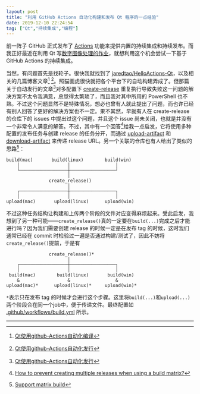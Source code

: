 ```yaml
---
layout: post
title: "利用 GitHub Actions 自动化构建和发布 Qt 程序的一点经验"
date: 2019-12-10 22:24:54
tag: ["Qt","持续集成","编程"]
---
```


前一阵子 GitHub 正式发布了 [Actions](https://github.com/features/actions) 功能来提供内置的持续集成和持续发布。而我正好最近在利用 Qt 写[数字图像处理的作业](https://github.com/miRoox/HIT-DigitalImageProcessing-Postgraduate)，就想利用这个机会尝试一下基于 GitHub Actions 的持续集成。

<!--more-->

当然，有问题首先是找轮子。很快我就找到了 [jaredtao/HelloActions-Qt](https://github.com/jaredtao/HelloActions-Qt)，以及相关的几篇博客文章[^1] [^2]。照猫画虎很快就把各个平台下的自动构建弄成了。但那篇关于自动发行的文章[^2]对多配置下 [create-release](https://github.com/actions/create-release) 重复执行导致失败这一问题的解决方案不太令我满意，总觉得太繁琐了，而且我对其中所用的 PowerShell 也不熟。不过这个问题显然不是特殊情况，想必也曾有人就此提出了问题，而也许已经有别人回答了更好的解决方案也不一定。果不其然，早就有人在 create-release 的仓库下的 issues 中提出过这个问题，并且这个 issue 尚未关闭，也就是并没有一个非常令人满意的解答。不过，其中有一个回答[^3]给我一点启发，它将使用多种配置的发布任务与创建 release 的任务分开，而通过 [upload-artifact](https://github.com/actions/upload-artifact) 和 [download-artifact](https://github.com/actions/upload-artifact) 来传递 release URL。另一个关联的仓库也有人给出了类似的思路[^4]：

```
build(mac)       build(linux)        build(win)
    │                  │                 │
    └──────────────────┼─────────────────┘
                       │
                create_release()
                       │
    ┌──────────────────┼─────────────────┐
    │                  │                 │
upload(mac)       upload(linux)      upload(win)
```

不过这种任务结构让构建和上传两个阶段的文件对应变得麻烦起来。受此启发，我想到了另一种可能——`create_release()`真的一定要在`build(...)`完成之后才能进行吗？因为我们需要创建 release 的时候一定是在发布 tag 的时候，这时我们通常已经在 commit 时检验过一遍是否通过构建/测试了，因此不妨将`create_release()`提前，于是有

```
                create_release()*
                       │
    ┌──────────────────┼─────────────────┐
    │                  │                 │
 build(mac)        build(linux)       build(win)
    &                  &                 &
upload(mac)*      upload(linux)*     upload(win)*
```

`*`表示只在发布 tag 的时候才会进行这个步骤。这里将`build(...)`和`upload(...)`两个阶段合在同一个job中，便于传递文件。最终配置如 [.github/workflows/build.yml](https://github.com/miRoox/HIT-DigitalImageProcessing-Postgraduate/blob/master/.github/workflows/build.yml) 所示。

----

[^1]: [Qt使用github-Actions自动化编译](https://jaredtao.github.io/2019/11/19/Qt%E4%BD%BF%E7%94%A8github-Actions%E8%87%AA%E5%8A%A8%E5%8C%96%E7%BC%96%E8%AF%91/)
[^2]: [Qt使用github-Actions自动化发行](https://jaredtao.github.io/2019/12/03/Qt%E4%BD%BF%E7%94%A8github-Actions%E8%87%AA%E5%8A%A8%E5%8C%96%E5%8F%91%E8%A1%8C/)
[^3]: [How to prevent creating multiple releases when using a build matrix?](https://github.com/actions/create-release/issues/14#issuecomment-555379810)
[^4]: [Support matrix build](https://github.com/actions/upload-release-asset/issues/16#issuecomment-561257944)
